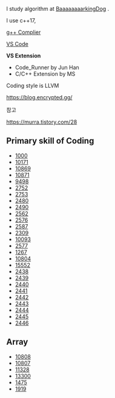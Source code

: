 

I study algorithm at  [BaaaaaaaarkingDog](https://blog.encrypted.gg/) . 

I use c++17, 

[g++ Complier](http://www.mingw.org/)

[VS Code](https://code.visualstudio.com/)

**VS Extension**

-  Code_Runner by Jun Han 
- C/C++ Extension by MS

Coding style is LLVM



https://blog.encrypted.gg/





참고

https://murra.tistory.com/28



## Primary skill of Coding

- [1000](https://www.acmicpc.net/problem/1000) 
- [10171](https://www.acmicpc.net/problem/10171)
- [10869](https://www.acmicpc.net/problem/10869)
- [10871](https://www.acmicpc.net/problem/10871)
- [9498](https://www.acmicpc.net/problem/9498)
- [2752](https://www.acmicpc.net/problem/2752)
- [2753](https://www.acmicpc.net/problem/2753)
- [2480](https://www.acmicpc.net/problem/2480)
- [2490](https://www.acmicpc.net/problem/2490)
- [2562](https://www.acmicpc.net/problem/2562)
- [2576](https://www.acmicpc.net/problem/2576)
- [2587](https://www.acmicpc.net/problem/2587)
- [2309](https://www.acmicpc.net/problem/2309)
- [10093](https://www.acmicpc.net/problem/10093)
- [2577](https://www.acmicpc.net/problem/2577)
- [1267](https://www.acmicpc.net/problem/1267)
- [10804](https://www.acmicpc.net/problem/10804)
- [15552](https://www.acmicpc.net/problem/15552)
- [2438](https://www.acmicpc.net/problem/2438)
- [2439](https://www.acmicpc.net/problem/2439)
- [2440](https://www.acmicpc.net/problem/2440)
- [2441](https://www.acmicpc.net/problem/2441)
- [2442](https://www.acmicpc.net/problem/2442)
- [2443](https://www.acmicpc.net/problem/2443)
- [2444](https://www.acmicpc.net/problem/2444)
- [2445](https://www.acmicpc.net/problem/2445)
- [2446](https://www.acmicpc.net/problem/2446)

## Array

- [10808](https://www.acmicpc.net/problem/10808)
- [10807](https://www.acmicpc.net/problem/10807)
- [11328](https://www.acmicpc.net/problem/11328)
- [13300](https://www.acmicpc.net/problem/13300)
- [1475](https://www.acmicpc.net/problem/1475)
- [1919](https://www.acmicpc.net/problem/1919)



